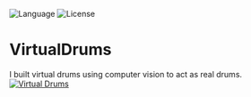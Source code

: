 ![Language](https://img.shields.io/badge/Language-Python%20-blue.svg)
![License](https://img.shields.io/badge/License-GPL&ndash;3.0%20-purple.svg)
# VirtualDrums
I built virtual drums using computer vision to act as real drums. 
<br>
[![Virtual Drums](https://img.youtube.com/vi/SHvNse7oLiQ/0.jpg)](https://www.youtube.com/watch?v=SHvNse7oLiQ)
